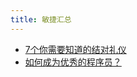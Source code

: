 ```yaml
---
title: 敏捷汇总
---
```


- [7个你需要知道的结对礼仪](https://insights.thoughtworks.cn/seven-skills-about-pair-programming/)
- [如何成为优秀的程序员？](https://insights.thoughtworks.cn/excellent-developer/)